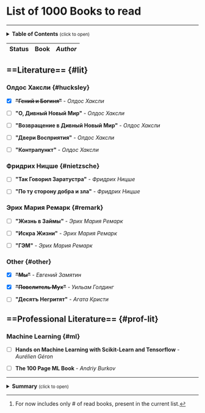 # List of 1000 Books to read

---
<details>
    <summary>
        <b>Table of Contents</b> <small>(click to open)</small>
    </summary>
<!-- MarkdownTOC -->

## Contents

1. [Literature](#lit)
  1.1 [Олдос Хаксли](#hucksley)
  1.2 [Фридрих Ницше](#nietzsche)
  1.3 [Эрих Мария Ремарк]({#remark})
  1.4 [Other](#other)
2. [Professional Literature](#prof-lit)
  2.1 [Machine Learning](#ml)
3. [Summary](#summary)

---
<!-- /MarkdownTOC -->
</details>

| Status | **Book** | *Author* |
|:-------|:--------:|---------:|

## ==Literature== {#lit}

### Олдос Хаксли {#hucksley}

* [x] ~~**"Гений и Богиня"**~~ - *Олдос Хаксли*

* [ ] **"О, Дивный Новый Мир"** - *Олдос Хаксли*

* [ ] **"Возвращение в Дивный Новый Мир"** - *Олдос Хаксли*

* [ ] **"Двери Восприятия"** - *Олдос Хаксли*

* [ ] **"Контрапункт"** - *Олдос Хаксли*

### Фридрих Ницше {#nietzsche}

* [ ] **"Так Говорил Заратустра"** - *Фридрих Ницше*

* [ ] **"По ту сторону добра и зла"** - *Фридрих Ницше*

### Эрих Мария Ремарк {#remark}

* [ ] **"Жизнь в Займы"** - *Эрих Мария Ремарк*

* [ ] **"Искра Жизни"** - *Эрих Мария Ремарк*

* [ ] **"ГЭМ"** - *Эрих Мария Ремарк*

### Other {#other}

* [x] ~~**"Мы"**~~ - *Евгений Замятин*

* [x] ~~**"Повелитель Мух"**~~ - *Уильам Голдинг*

* [ ] **"Десятъ Негритят"** - *Агата Кристи*

## ==Professional Literature== {#prof-lit}

### Machine Learning {#ml}

* [ ] **Hands on Machine Learning with Scikit-Learn and Tensorflow** - *Aurélien Géron*

* [ ] **The 100 Page ML Book** - *Andriy Burkov*

---
<details>
    <summary>
        <b>Summary</b> <small>(click to open)</small>
    </summary>
<!-- Summary -->

## Summary {#summary}

<!-- Automated -->
Read [^1]
: `3/1000`

<!-- /Summary -->
</details>

[^1]: For now includes only # of read books, present in the current list.
